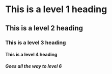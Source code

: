 # This is a level 1 heading 
## This is a level 2 heading
### This is a level 3 heading
#### This is a level 4 heading
##### Goes all the way to level 6